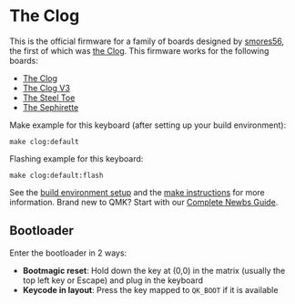 # The Clog

This is the official firmware for a family of boards designed by [smores56](https://github.com/smores56),
the first of which was [the Clog](https://github.com/smores56/clog). This firmware works for the following boards:

- [The Clog](https://github.com/smores56/clog)
- [The Clog V3](https://github.com/smores56/clog-v3)
- [The Steel Toe](https://github.com/smores56/steel-toe)
- [The Sephirette](https://github.com/smores56/sephirette)

Make example for this keyboard (after setting up your build environment):

    make clog:default

Flashing example for this keyboard:

    make clog:default:flash

See the [build environment setup](https://docs.qmk.fm/#/getting_started_build_tools) and the [make instructions](https://docs.qmk.fm/#/getting_started_make_guide) for more information. Brand new to QMK? Start with our [Complete Newbs Guide](https://docs.qmk.fm/#/newbs).

## Bootloader

Enter the bootloader in 2 ways:

* **Bootmagic reset**: Hold down the key at (0,0) in the matrix (usually the top left key or Escape) and plug in the keyboard
* **Keycode in layout**: Press the key mapped to `QK_BOOT` if it is available
